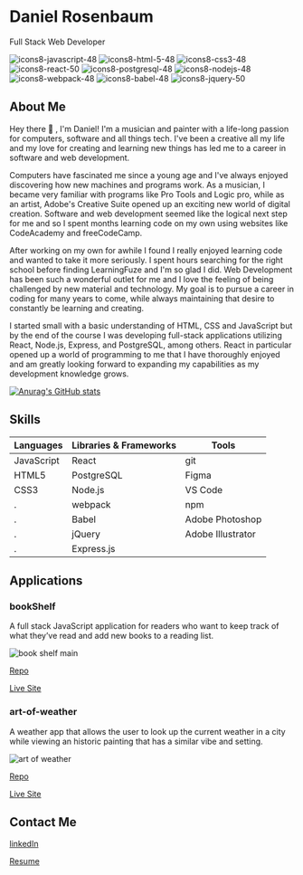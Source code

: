 # Daniel Rosenbaum

Full Stack Web Developer

![icons8-javascript-48](https://user-images.githubusercontent.com/74999873/115598273-161db200-a28f-11eb-9164-55f083723fb5.png)
![icons8-html-5-48](https://user-images.githubusercontent.com/74999873/115598088-e078c900-a28e-11eb-81d3-00d567fb55cd.png)
![icons8-css3-48](https://user-images.githubusercontent.com/74999873/115598173-f7b7b680-a28e-11eb-82cd-9cfb000c98fe.png)
![icons8-react-50](https://user-images.githubusercontent.com/74999873/115597938-b1faee00-a28e-11eb-8937-c189f50fc93e.png)
![icons8-postgresql-48](https://user-images.githubusercontent.com/74999873/115598443-4b2a0480-a28f-11eb-9ffa-eb6dd7122b12.png)
![icons8-nodejs-48](https://user-images.githubusercontent.com/74999873/115598368-2f266300-a28f-11eb-9ffb-5397df67bd02.png)
![icons8-webpack-48](https://user-images.githubusercontent.com/74999873/115602054-5d0da680-a293-11eb-8ece-4659baae7e00.png)
![icons8-babel-48](https://user-images.githubusercontent.com/74999873/115602182-7dd5fc00-a293-11eb-8d68-29481c5d161d.png)
![icons8-jquery-50](https://user-images.githubusercontent.com/74999873/115602311-a5c55f80-a293-11eb-8558-3b57997ed03e.png)

## About Me

Hey there :wave: , I'm Daniel! I'm a musician and painter with a life-long passion for computers, software and all things tech. I've been a creative all my life and my love for creating and learning new things has led me to a career in software and web development.

Computers have fascinated me since a young age and I've always enjoyed discovering how new machines and programs work. As a musician, I became very familiar with programs like Pro Tools and Logic pro, while as an artist, Adobe's Creative Suite opened up an exciting new world of digital creation. Software and web development seemed like the logical next step for me and so I spent months learning code on my own using websites like CodeAcademy and freeCodeCamp.

After working on my own for awhile I found I really enjoyed learning code and wanted to take it more seriously. I spent hours searching for the right school before finding LearningFuze and I'm so glad I did. Web Development has been such a wonderful outlet for me and I love the feeling of being challenged by new material and technology. My goal is to pursue a career in coding for many years to come, while always maintaining that desire to constantly be learning and creating.

I started small with a basic understanding of HTML, CSS and JavaScript but by the end of the course I was developing full-stack applications utilizing React, Node.js, Express, and PostgreSQL, among others. React in particular opened up a world of programming to me that I have thoroughly enjoyed and am greatly looking forward to expanding my capabilities as my development knowledge grows. 

[![Anurag's GitHub stats](https://github-readme-stats.vercel.app/api?username=danielwrosenbaum&hide=stars&show_icons=true&theme=tokyonight)](https://github.com/anuraghazra/github-readme-stats)


## Skills

Languages | Libraries & Frameworks | Tools
--------- | ---------------------- | -----
 JavaScript | React | git
 HTML5 | PostgreSQL | Figma
 CSS3 | Node.js | VS Code
 . | webpack | npm
 . | Babel | Adobe Photoshop
 . | jQuery | Adobe Illustrator
 . | Express.js




## Applications

### bookShelf

A full stack JavaScript application for readers who want to keep track of what they’ve read and add new books to a reading list.

![book shelf main](https://user-images.githubusercontent.com/74999873/118196455-e2532980-b401-11eb-9228-7e6466a75e50.gif)

[Repo](https://github.com/danielwrosenbaum/bookshelf)

[Live Site](https://personal-book-manager.herokuapp.com/#)

### art-of-weather

A weather app that allows the user to look up the current weather in a city while viewing an historic painting that has a similar vibe and setting.

![art of weather](https://user-images.githubusercontent.com/74999873/115601099-3c911c80-a292-11eb-9b91-d4f5dede1669.gif)

[Repo](https://github.com/danielwrosenbaum/art-of-weather)

[Live Site](https://danielwrosenbaum.github.io/art-of-weather/)


## Contact Me

[linkedIn](https://www.linkedin.com/in/danielwrosenbaum/)

[Resume](https://github.com/danielwrosenbaum/danielwrosenbaum/files/6408105/Daniel.Rosenbaum.Resume.pdf)



